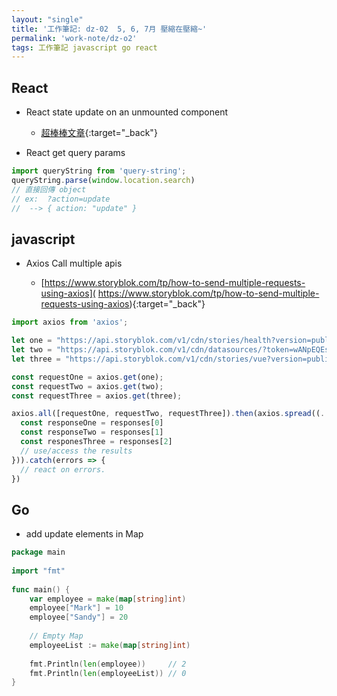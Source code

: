 ```yaml
---
layout: "single"
title: '工作筆記: dz-02  5, 6, 7月 壓縮在壓縮~'
permalink: 'work-note/dz-o2'
tags: 工作筆記 javascript go react
---
```


## React 

- React state update on an unmounted component
   - [超棒棒文章](https://www.debuggr.io/react-update-unmounted-component/){:target="_back"}

- React get query params

~~~javascript
import queryString from 'query-string';
queryString.parse(window.location.search) 
// 直接回傳 object 
// ex:  ?action=update
//  --> { action: "update" }
~~~

## javascript 

- Axios Call multiple apis

   -  [https://www.storyblok.com/tp/how-to-send-multiple-requests-using-axios]( https://www.storyblok.com/tp/how-to-send-multiple-requests-using-axios){:target="_back"}

~~~javascript
import axios from 'axios';

let one = "https://api.storyblok.com/v1/cdn/stories/health?version=published&token=wANpEQEsMYGOwLxwXQ76Ggtt"
let two = "https://api.storyblok.com/v1/cdn/datasources/?token=wANpEQEsMYGOwLxwXQ76Ggtt"
let three = "https://api.storyblok.com/v1/cdn/stories/vue?version=published&token=wANpEQEsMYGOwLxwXQ76Ggtt"

const requestOne = axios.get(one);
const requestTwo = axios.get(two);
const requestThree = axios.get(three);

axios.all([requestOne, requestTwo, requestThree]).then(axios.spread((...responses) => {
  const responseOne = responses[0]
  const responseTwo = responses[1]
  const responesThree = responses[2]
  // use/access the results 
})).catch(errors => {
  // react on errors.
})
~~~



## Go

- add update elements in Map

~~~go
package main
 
import "fmt"
 
func main() {
    var employee = make(map[string]int)
    employee["Mark"] = 10
    employee["Sandy"] = 20
 
    // Empty Map
    employeeList := make(map[string]int)
 
    fmt.Println(len(employee))     // 2
    fmt.Println(len(employeeList)) // 0
}
~~~